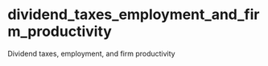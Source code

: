 # dividend_taxes_employment_and_firm_productivity
Dividend taxes, employment, and firm productivity

